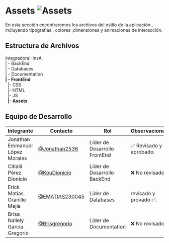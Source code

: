 # Assets  ![Assets](https://img.shields.io/badge/GitHub-100000?style=for-the-badge&logo=github&logoColor=white)


 En esta sección encontraremos los archivos del estilo de la aplicación , incluyendo tipografias , colores ,dimensiones y animaciones de interacción.
 
## Estructura de Archivos

IntegradoraI-InsA<br>
| - BackEnd<br>
| - Databases<br>
| - Documentation<br>
**| - FrontEnd**<br>
&nbsp;&nbsp;|- CSS<br>
&nbsp;&nbsp;|- HTML<br>
&nbsp;&nbsp;|- JS<br>
&nbsp;&nbsp;**|- Assets**<br>

## Equipo de Desarrollo

|Integrante|Contacto|Rol|Observaciones|
|------------|--------|---|---|
|Jonathan Emmanuel López Morales|[@Jonathan2536](https://github.com/Jonathan2536)|Líder de Desarrollo FrontEnd|✅ Revisado y aprobado.|
|Citlalli Pérez Dionicio|[@KouDionicio](https://github.com/KouDionicio)|Líder de Desarrollo BackEnd|❌ No revisado.|
|Erick Matias Granillo Mejia|[@EMATIAS230045](https://github.com/EMATIAS230045)|Líder de Databases| revisado y provado ✅.|
|Brisa Nallely García Gregorio|[@Brisgregorio](https://github.com/Brisgregorio)|Líder de Documentation|❌ No revisado. |

